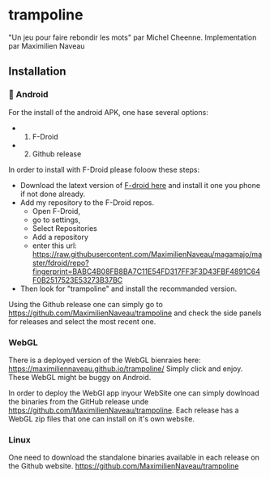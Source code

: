 # trampoline

"Un jeu pour faire rebondir les mots" par Michel Cheenne.
Implementation par Maximilien Naveau

## Installation

### :robot: Android

For the install of the android APK, one hase several options:
- 1. F-Droid
- 2. Github release

In order to install with F-Droid please foloow these steps:
- Download the latext version of [F-droid here](https://f-droid.org/fr/) and install it one you phone if not done already.
- Add my repository to the F-Droid repos.
    - Open F-Droid,
    - go to settings,
    - Select Repositories
    - Add a repository
    - enter this url: https://raw.githubusercontent.com/MaximilienNaveau/magamajo/master/fdroid/repo?fingerprint=BABC4B08FB8BA7C11E54FD317FF3F3D43FBF4891C64F0B2517523E53273B37BC
- Then look for "trampoline" and install the recommanded version.

Using the Github release one can simply go to https://github.com/MaximilienNaveau/trampoline and check the side panels for releases and select the most recent one.

### WebGL

There is a deployed version of the WebGL bienraies here:
https://maximiliennaveau.github.io/trampoline/
Simply click and enjoy. These WebGL might be buggy on Android.

In order to deploy the WebGl app inyour WebSite one can simply dowlnoad the binaries from the GitHub release unde https://github.com/MaximilienNaveau/trampoline. Each release has a WebGL zip files that one can install on it's own website.

### Linux

One need to download the standalone binaries available in each release on the Github website.
https://github.com/MaximilienNaveau/trampoline
